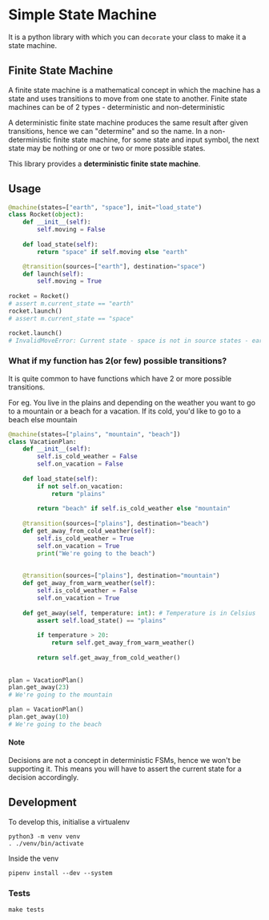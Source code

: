 # Simple State Machine

It is a python library with which you can `decorate` your class to make it a state machine.

## Finite State Machine

A finite state machine is a mathematical concept in which the machine has a state and uses transitions to move from one state to another. Finite state machines can be of 2 types - deterministic and non-deterministic

A deterministic finite state machine produces the same result after given transitions, hence we can "determine" and so the name. In a non-deterministic finite state machine, for some state and input symbol, the next state may be nothing or one or two or more possible states.

This library provides a **deterministic finite state machine**.

## Usage


```python
@machine(states=["earth", "space"], init="load_state")
class Rocket(object):
    def __init__(self):
        self.moving = False
          
    def load_state(self):
        return "space" if self.moving else "earth"

    @transition(sources=["earth"], destination="space")
    def launch(self):
        self.moving = True
            
rocket = Rocket()
# assert m.current_state == "earth"
rocket.launch()
# assert m.current_state == "space"

rocket.launch()
# InvalidMoveError: Current state - space is not in source states - earth
```

### What if my function has 2(or few) possible transitions?
It is quite common to have functions which have 2 or more possible transitions. 

For eg. You live in the plains and depending on the weather you want to go to a mountain or a beach for a vacation. If its cold, you'd like to go to a beach else mountain 

```python
@machine(states=["plains", "mountain", "beach"])
class VacationPlan:
    def __init__(self):
        self.is_cold_weather = False
        self.on_vacation = False
        
    def load_state(self):
        if not self.on_vacation:
            return "plains"
        
        return "beach" if self.is_cold_weather else "mountain"
        
    @transition(sources=["plains"], destination="beach")
    def get_away_from_cold_weather(self):
        self.is_cold_weather = True
        self.on_vacation = True
        print("We're going to the beach")
    
    
    @transition(sources=["plains"], destination="mountain")
    def get_away_from_warm_weather(self):
        self.is_cold_weather = False
        self.on_vacation = True
        
    def get_away(self, temperature: int): # Temperature is in Celsius
        assert self.load_state() == "plains"
        
        if temperature > 20:
            return self.get_away_from_warm_weather()
        
        return self.get_away_from_cold_weather()
        
        
plan = VacationPlan()
plan.get_away(23)
# We're going to the mountain

plan = VacationPlan()
plan.get_away(10)
# We're going to the beach

```

####  Note
Decisions are not a concept in deterministic FSMs, hence we won't be supporting it. This means you will have to assert the current state for a decision accordingly.

## Development
To develop this, initialise a virtualenv
```
python3 -m venv venv
. ./venv/bin/activate
```
Inside the venv
```
pipenv install --dev --system
```

### Tests
```
make tests
```
